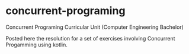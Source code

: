 # concurrent-programing
Concurrent Programing Curricular Unit (Computer Engineering Bachelor)

Posted here the resolution for a set of exercises involving Concurrent Progamming using kotlin.
